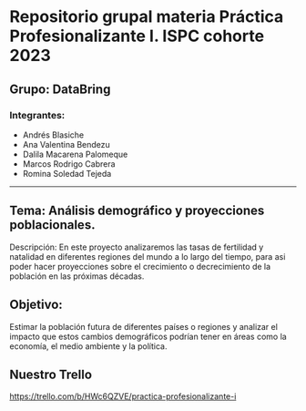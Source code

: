 # Repositorio grupal materia Práctica Profesionalizante I. ISPC cohorte 2023

## Grupo: DataBring

### Integrantes:
- Andrés Blasiche
- Ana Valentina Bendezu
- Dalila Macarena Palomeque
- Marcos Rodrigo Cabrera
- Romina Soledad Tejeda
-----------------------------------------------------------------------------
## Tema: Análisis demográfico y proyecciones poblacionales.

Descripción: En este proyecto analizaremos las tasas de fertilidad y natalidad en diferentes regiones del mundo
a lo largo del tiempo, para asi poder hacer proyecciones sobre el crecimiento o decrecimiento de la población en
las próximas décadas.

## Objetivo:

Estimar la población futura de diferentes países o regiones y analizar el impacto que estos cambios demográficos
podrían tener en áreas como la economía, el medio ambiente y la política.

## Nuestro Trello
https://trello.com/b/HWc6QZVE/practica-profesionalizante-i

